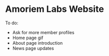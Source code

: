# Amoriem Labs Website

To do:

- Ask for more member profiles
- Home page gif
- About page introduction
- News page updates